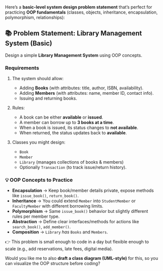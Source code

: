 Here’s a **basic-level system design problem statement** that’s perfect for practicing **OOP fundamentals** (classes, objects, inheritance, encapsulation, polymorphism, relationships):


## 📚 Problem Statement: Library Management System (Basic)

Design a simple **Library Management System** using OOP concepts.

### Requirements

1. The system should allow:

   * Adding **Books** (with attributes: title, author, ISBN, availability).
   * Adding **Members** (with attributes: name, member ID, contact info).
   * Issuing and returning books.

2. Rules:

   * A book can be either **available** or **issued**.
   * A member can borrow up to **3 books at a time**.
   * When a book is issued, its status changes to **not available**.
   * When returned, the status updates back to **available**.

3. Classes you might design:

   * `Book`
   * `Member`
   * `Library` (manages collections of books & members)
   * Optionally `Transaction` (to track issue/return history).


### 💡 OOP Concepts to Practice

* **Encapsulation** → Keep book/member details private, expose methods like `issue_book()`, `return_book()`.
* **Inheritance** → You could extend `Member` into `StudentMember` or `FacultyMember` with different borrowing limits.
* **Polymorphism** → Same `issue_book()` behavior but slightly different rules per member type.
* **Abstraction** → Define clear interfaces/methods for actions like `search_book()`, `add_member()`.
* **Composition** → `Library` *has* `Books` and `Members`.


👉 This problem is small enough to code in a day but flexible enough to scale (e.g., add reservations, late fees, digital media).

Would you like me to also **draft a class diagram (UML-style)** for this, so you can visualize the OOP structure before coding?
